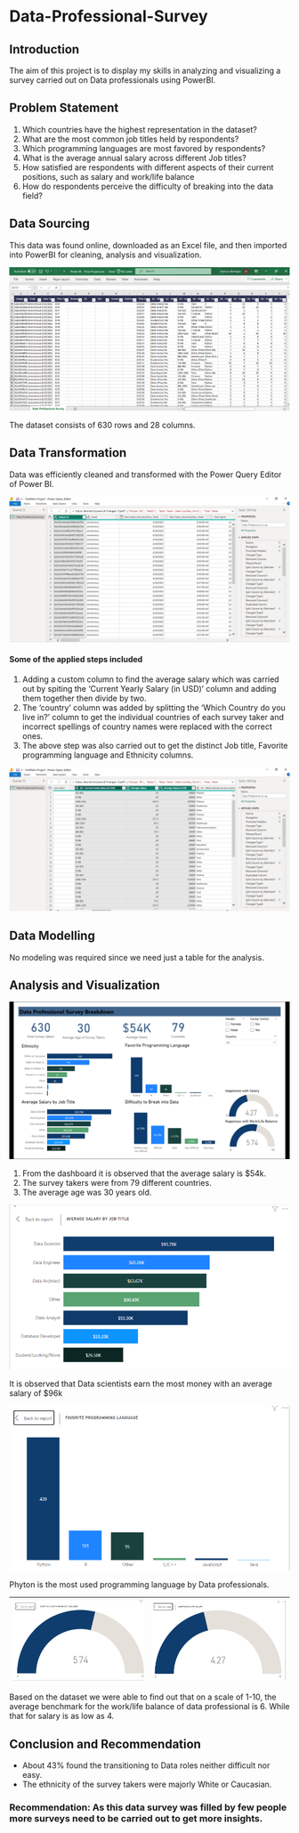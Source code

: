 # Data-Professional-Survey

## Introduction

The aim of this project is to display my skills in analyzing and visualizing a survey carried out on Data professionals using PowerBI.

## Problem Statement

1. Which countries have the highest representation in the dataset?
2. What are the most common job titles held by respondents?
3.	Which programming languages are most favored by respondents?
4.	What is the average annual salary across different Job titles?
5.	How satisfied are respondents with different aspects of their current positions, such as salary and work/life balance
6.	How do respondents perceive the difficulty of breaking into the data field?
 


## Data Sourcing

This data was found online, downloaded as an Excel file, and then imported into PowerBI for cleaning, analysis and visualization. 

![](Dataset.png)

The dataset consists of 630 rows and 28 columns.

## Data Transformation

Data was efficiently cleaned and transformed with the Power Query Editor of Power BI.

![](applied_steps.png)

#### Some of the applied steps included

1.	Adding a custom column to find the average salary which was carried out by spiting the ‘Current Yearly Salary (in USD)’ column and adding them together then divide by two.
2.	The ‘country’ column was added by splitting the ‘Which Country do you live in?’ column to get the individual countries of each survey taker and incorrect spellings of country names were replaced with the correct ones.
3.	 The above step  was also carried out to get the distinct Job title, Favorite programming language and Ethnicity columns.
   
![](average_salary_steps.png)

## Data Modelling

No modeling was required since we need just a table for the analysis.


## Analysis and Visualization

![](Dashboard.png)

1.	From the dashboard it is observed that the average salary is $54k.
2.	The survey takers were from 79 different countries.
3.	The average age was 30 years old.

![](job_title.png)

It is observed that Data scientists earn the most money with an average salary of $96k

![](fpl.png)

Phyton is the most used programming language by Data professionals.

![](work_life.png)                       |                   ![](Salary.png)
:--------------------------------------:  | :-----------------------------------------:

Based on the dataset we were able to find out that on a scale of 1-10, the average benchmark for the work/life balance of data professional is 6. While that for salary is as low as 4.

## Conclusion and Recommendation

- About 43% found the transitioning to Data roles neither difficult nor easy.
- The ethnicity of the survey takers were majorly White or Caucasian.

### Recommendation: As this data survey was filled by few people more surveys need to be carried out to get more insights.





